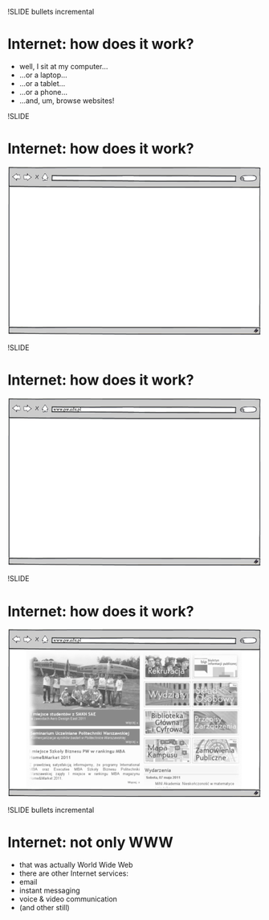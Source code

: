 !SLIDE bullets incremental

# Internet: how does it work?

* well, I sit at my computer…
* …or a laptop…
* …or a tablet…
* …or a phone…
* …and, um, browse websites!



!SLIDE

# Internet: how does it work?

![browser 1](browser.1.png)



!SLIDE

# Internet: how does it work?

![browser 2](browser.2.png)



!SLIDE

# Internet: how does it work?

![browser 3](browser.3.png)



!SLIDE bullets incremental

# Internet: not only WWW

* that was actually World Wide Web
* there are other Internet services:
* email
* instant messaging
* voice &amp; video communication
* (and other still)
